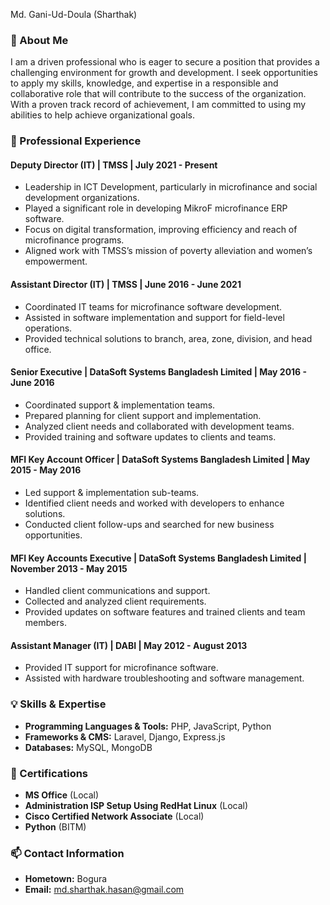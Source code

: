 Md. Gani-Ud-Doula (Sharthak)

### **🌟 About Me**
I am a driven professional who is eager to secure a position that provides a challenging environment for growth and development. I seek opportunities to apply my skills, knowledge, and expertise in a responsible and collaborative role that will contribute to the success of the organization. With a proven track record of achievement, I am committed to using my abilities to help achieve organizational goals.

### **🔭 Professional Experience**
#### Deputy Director (IT) | TMSS | July 2021 - Present
- Leadership in ICT Development, particularly in microfinance and social development organizations.
- Played a significant role in developing MikroF microfinance ERP software.
- Focus on digital transformation, improving efficiency and reach of microfinance programs.
- Aligned work with TMSS’s mission of poverty alleviation and women’s empowerment.

#### Assistant Director (IT) | TMSS | June 2016 - June 2021
- Coordinated IT teams for microfinance software development.
- Assisted in software implementation and support for field-level operations.
- Provided technical solutions to branch, area, zone, division, and head office.

#### Senior Executive | DataSoft Systems Bangladesh Limited | May 2016 - June 2016
- Coordinated support & implementation teams.
- Prepared planning for client support and implementation.
- Analyzed client needs and collaborated with development teams.
- Provided training and software updates to clients and teams.

#### MFI Key Account Officer | DataSoft Systems Bangladesh Limited | May 2015 - May 2016
- Led support & implementation sub-teams.
- Identified client needs and worked with developers to enhance solutions.
- Conducted client follow-ups and searched for new business opportunities.

#### MFI Key Accounts Executive | DataSoft Systems Bangladesh Limited | November 2013 - May 2015
- Handled client communications and support.
- Collected and analyzed client requirements.
- Provided updates on software features and trained clients and team members.

#### Assistant Manager (IT) | DABI | May 2012 - August 2013
- Provided IT support for microfinance software.
- Assisted with hardware troubleshooting and software management.

### **💡 Skills & Expertise**
- **Programming Languages & Tools:** PHP, JavaScript, Python
- **Frameworks & CMS:** Laravel, Django, Express.js
- **Databases:** MySQL, MongoDB

### **🎯 Certifications**
- **MS Office** (Local)
- **Administration ISP Setup Using RedHat Linux** (Local)
- **Cisco Certified Network Associate** (Local)
- **Python** (BITM)

### **📫 Contact Information**
- **Hometown:** Bogura
- **Email:** md.sharthak.hasan@gmail.com
